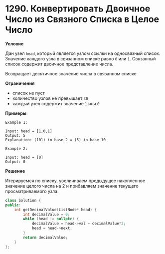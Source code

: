 # 1290. Конвертировать Двоичное Число из Связного Списка в Целое Число

**Условие**

Дан узел `head`, который является узлом ссылки на односвязный список. Значение каждого узла в связанном списке равно `0` или `1`. Связанный список содержит двоичное представление числа.

Возвращает десятичное значение числа в связанном списке

**Ограничения**

- список не пуст
- количество узлов не превышает `30`
- каждый узел содержит значение `1` или `0`


**Примеры**
```
Example 1:

Input: head = [1,0,1]
Output: 5
Explanation: (101) in base 2 = (5) in base 10

Example 2:

Input: head = [0]
Output: 0
```

**Решение**

Итерируемся по списку, увеличиваем предыдущее накопленное значение целого числа на 2 и прибавляем значение текущего просматриваемого узла.

```C++
class Solution {
public:
    int getDecimalValue(ListNode* head) {
        int decimalValue = 0;
        while (head != nullptr) {
            decimalValue = head->val + decimalValue*2;
            head = head->next;
        }
        return decimalValue;
    }
};
```

